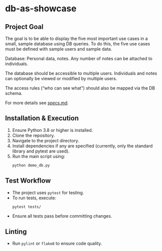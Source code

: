 # db-as-showcase

## Project Goal
The goal is to be able to display the five most important use cases in a small, sample database using DB queries. To do this, the five use cases must be defined with sample users and sample data.

Database: Personal data, notes. Any number of notes can be attached to individuals.

The database should be accessible to multiple users. Individuals and notes can optionally be viewed or modified by multiple users. 

The access rules (“who can see what”) should also be mapped via the DB schema.

For more details see [specs.md](specs.md).

## Installation & Execution
1. Ensure Python 3.8 or higher is installed.
2. Clone the repository.
3. Navigate to the project directory.
4. Install dependencies if any are specified (currently, only the standard library and pytest are used).
5. Run the main script using:
   ```bash
   python demo_db.py
   ```

## Test Workflow
- The project uses `pytest` for testing.
- To run tests, execute:
  ```bash
  pytest tests/
  ```
- Ensure all tests pass before committing changes.

## Linting
- Run `pylint` or `flake8` to ensure code quality.